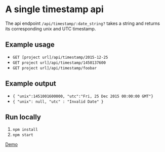 # A single timestamp api

The api endpoint `/api/timestamp/:date_string?` takes a string and returns its corresponding unix and UTC timestamp.

## Example usage
- `GET [project url]/api/timestamp/2015-12-25`
- `GET project url]/api/timestamp/1450137600`
- `GET project url]/api/timestamp/foobar`

## Example output
- `{ "unix":1451001600000, "utc":"Fri, 25 Dec 2015 00:00:00 GMT"}`
- `{ "unix": null, "utc" : "Invalid Date" }`

## Run locally
1. `npm install`
2. `npm start`

[Demo](https://bouncy-basketball.glitch.me)